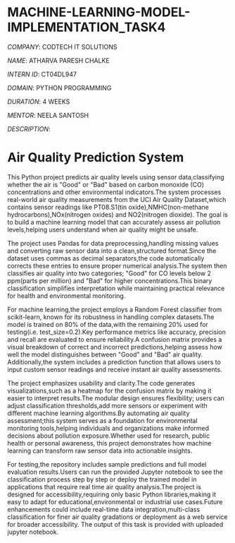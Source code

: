 # MACHINE-LEARNING-MODEL-IMPLEMENTATION_TASK4

*COMPANY*: CODTECH IT SOLUTIONS

*NAME*: ATHARVA PARESH CHALKE

*INTERN ID*: CT04DL947

*DOMAIN*:  PYTHON PROGRAMMING

*DURATION*: 4 WEEKS

*MENTOR*: NEELA SANTOSH

*DESCRIPTION*:

# Air Quality Prediction System

This Python project predicts air quality levels using sensor data,classifying whether the air is "Good" or "Bad" based on carbon monoxide (CO) concentrations and other environmental indicators.The system processes real-world air quality measurements from the UCI Air Quality Dataset,which contains sensor readings like PT08.S1(tin oxide),NMHC(non-methane hydrocarbons),NOx(nitrogen oxides) and NO2(nitrogen dioxide). The goal is to build a machine learning model that can accurately assess air pollution levels,helping users understand when air quality might be unsafe.

The project uses Pandas for data preprocessing,handling missing values and converting raw sensor data into a clean,structured format.Since the dataset uses commas as decimal separators,the code automatically corrects these entries to ensure proper numerical analysis.The system then classifies air quality into two categories; "Good" for CO levels below 2 ppm(parts per million) and "Bad" for higher concentrations.This binary classification simplifies interpretation while maintaining practical relevance for health and environmental monitoring.

For machine learning,the project employs a Random Forest classifier from scikit-learn, known for its robustness in handling complex datasets.The model is trained on 80% of the data,with the remaining 20% used for testing(i.e. test_size=0.2).Key performance metrics like accuracy, precision and recall are evaluated to ensure reliability.A confusion matrix provides a visual breakdown of correct and incorrect predictions,helping assess how well the model distinguishes between "Good" and "Bad" air quality. Additionally,the system includes a prediction function that allows users to input custom sensor readings and receive instant air quality assessments.

The project emphasizes usability and clarity.The code generates visualizations,such as a heatmap for the confusion matrix by making it easier to interpret results.The modular design ensures flexibility; users can adjust classification thresholds,add more sensors or experiment with different machine learning algorithms.By automating air quality assessment;this system serves as a foundation for environmental monitoring tools,helping individuals and organizations make informed decisions about pollution exposure.Whether used for research, public health or personal awareness, this project demonstrates how machine learning can transform raw sensor data into actionable insights.

For testing,the repository includes sample predictions and full model evaluation results.Users can run the provided Jupyter notebook to see the classification process step by step or deploy the trained model in applications that require real time air quality analysis.The project is designed for accessibility,requiring only basic Python libraries,making it easy to adapt for educational,environmental or industrial use cases.Future enhancements could include real-time data integration,multi-class classification for finer air quality gradations or deployment as a web service for broader accessibility.
The output of this task is provided with uploaded jupyter notebook.
